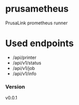# prusametheus
PrusaLink prometheus runner


# Used endpoints
* /api/printer
* /api/v1/status
* /api/v1/job
* /api/v1/info


### Version
v0.0.1
